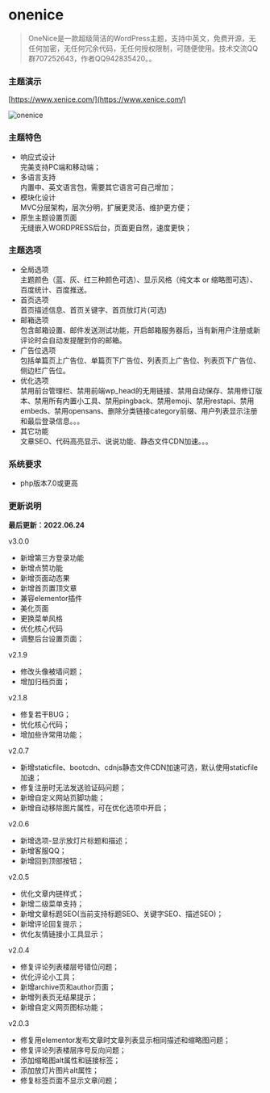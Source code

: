 # onenice
> OneNice是一款超级简洁的WordPress主题，支持中英文，免费开源，无任何加密，无任何冗余代码，无任何授权限制，可随便使用。技术交流QQ群707252643，作者QQ942835420。。  

### 主题演示

[https://www.xenice.com/](https://www.xenice.com/)

![onenice](https://raw.githubusercontent.com/xenice/onenice/master/screenshot.png)

### 主题特色

- 响应式设计  
完美支持PC端和移动端；
- 多语言支持  
内置中、英文语言包，需要其它语言可自己增加；
- 模块化设计  
MVC分层架构，层次分明，扩展更灵活、维护更方便；
- 原生主题设置页面  
无缝嵌入WORDPRESS后台，页面更自然，速度更快；


### 主题选项
- 全局选项  
主题颜色（蓝、灰、红三种颜色可选）、显示风格（纯文本 or 缩略图可选）、百度统计、百度推送。
- 首页选项  
首页描述信息、首页关键字、首页放灯片(可选)
- 邮箱选项  
包含邮箱设置、邮件发送测试功能，开启邮箱服务器后，当有新用户注册或新评论时会自动发提醒到你的邮箱。
- 广告位选项  
包括单篇页上广告位、单篇页下广告位、列表页上广告位、列表页下广告位、侧边栏广告位。
- 优化选项  
禁用前台管理栏、禁用前端wp_head的无用链接、禁用自动保存、禁用修订版本、禁用所有内置小工具、禁用pingback、禁用emoji、禁用restapi、禁用embeds、禁用opensans、删除分类链接category前缀、用户列表显示注册和最后登录信息。。。
- 其它功能  
文章SEO、代码高亮显示、说说功能、静态文件CDN加速。。。


### 系统要求
- php版本7.0或更高


### 更新说明

**最后更新：2022.06.24**

v3.0.0
- 新增第三方登录功能
- 新增点赞功能
- 新增页面动态果
- 新增首页置顶文章
- 兼容elementor插件
- 美化页面
- 更换菜单风格
- 优化核心代码
- 调整后台设置页面；

v2.1.9
- 修改头像被墙问题；
- 增加归档页面；

v2.1.8
- 修复若干BUG；
- 忧化核心代码；
- 增加些许常用功能；

v2.0.7

- 新增staticfile、bootcdn、cdnjs静态文件CDN加速可选，默认使用staticfile加速；
- 修复注册时无法发送验证码问题；
- 新增自定义网站页脚功能；
- 新增自动移除图片属性，可在优化选项中开启；

v2.0.6

- 新增选项-显示放灯片标题和描述；
- 新增客服QQ；
- 新增回到顶部按钮；

v2.0.5

- 优化文章内链样式；
- 新增二级菜单支持；
- 新增文章标题SEO(当前支持标题SEO、关键字SEO、描述SEO)；
- 新增评论回复提示；
- 优化友情链接小工具显示；

v2.0.4

- 修复评论列表楼层号错位问题；
- 优化评论小工具；
- 新增archive页和author页面；
- 新增列表页无结果提示；
- 新增自定义网页图标功能；

v2.0.3

- 修复用elementor发布文章时文章列表显示相同描述和缩略图问题；
- 修复评论列表楼层序号反向问题；
- 添加缩略图alt属性和链接标签；
- 添加放灯片图片alt属性；
- 修复标签页面不显示文章问题；